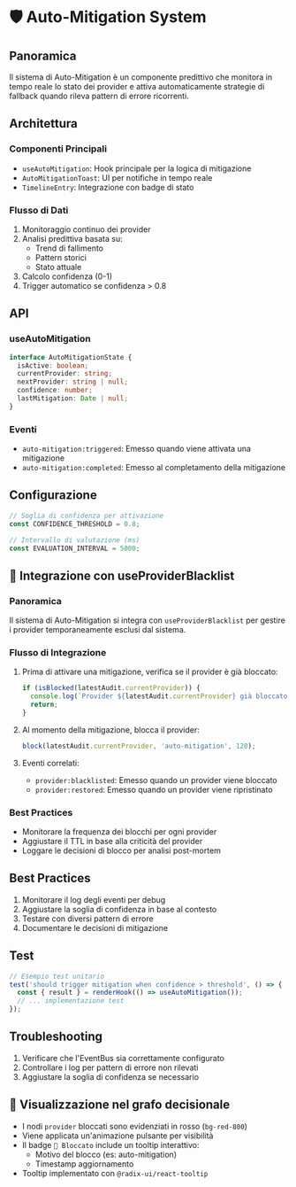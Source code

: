 # 🛡️ Auto-Mitigation System

## Panoramica
Il sistema di Auto-Mitigation è un componente predittivo che monitora in tempo reale lo stato dei provider e attiva automaticamente strategie di fallback quando rileva pattern di errore ricorrenti.

## Architettura

### Componenti Principali
- `useAutoMitigation`: Hook principale per la logica di mitigazione
- `AutoMitigationToast`: UI per notifiche in tempo reale
- `TimelineEntry`: Integrazione con badge di stato

### Flusso di Dati
1. Monitoraggio continuo dei provider
2. Analisi predittiva basata su:
   - Trend di fallimento
   - Pattern storici
   - Stato attuale
3. Calcolo confidenza (0-1)
4. Trigger automatico se confidenza > 0.8

## API

### useAutoMitigation
```typescript
interface AutoMitigationState {
  isActive: boolean;
  currentProvider: string;
  nextProvider: string | null;
  confidence: number;
  lastMitigation: Date | null;
}
```

### Eventi
- `auto-mitigation:triggered`: Emesso quando viene attivata una mitigazione
- `auto-mitigation:completed`: Emesso al completamento della mitigazione

## Configurazione
```typescript
// Soglia di confidenza per attivazione
const CONFIDENCE_THRESHOLD = 0.8;

// Intervallo di valutazione (ms)
const EVALUATION_INTERVAL = 5000;
```

## 🔁 Integrazione con useProviderBlacklist

### Panoramica
Il sistema di Auto-Mitigation si integra con `useProviderBlacklist` per gestire i provider temporaneamente esclusi dal sistema.

### Flusso di Integrazione
1. Prima di attivare una mitigazione, verifica se il provider è già bloccato:
   ```typescript
   if (isBlocked(latestAudit.currentProvider)) {
     console.log(`Provider ${latestAudit.currentProvider} già bloccato, skip mitigazione`);
     return;
   }
   ```

2. Al momento della mitigazione, blocca il provider:
   ```typescript
   block(latestAudit.currentProvider, 'auto-mitigation', 120);
   ```

3. Eventi correlati:
   - `provider:blacklisted`: Emesso quando un provider viene bloccato
   - `provider:restored`: Emesso quando un provider viene ripristinato

### Best Practices
- Monitorare la frequenza dei blocchi per ogni provider
- Aggiustare il TTL in base alla criticità del provider
- Loggare le decisioni di blocco per analisi post-mortem

## Best Practices
1. Monitorare il log degli eventi per debug
2. Aggiustare la soglia di confidenza in base al contesto
3. Testare con diversi pattern di errore
4. Documentare le decisioni di mitigazione

## Test
```typescript
// Esempio test unitario
test('should trigger mitigation when confidence > threshold', () => {
  const { result } = renderHook(() => useAutoMitigation());
  // ... implementazione test
});
```

## Troubleshooting
1. Verificare che l'EventBus sia correttamente configurato
2. Controllare i log per pattern di errore non rilevati
3. Aggiustare la soglia di confidenza se necessario

## 🧩 Visualizzazione nel grafo decisionale

- I nodi `provider` bloccati sono evidenziati in rosso (`bg-red-800`)
- Viene applicata un'animazione pulsante per visibilità
- Il badge `🚫 Bloccato` include un tooltip interattivo:
  - Motivo del blocco (es: auto-mitigation)
  - Timestamp aggiornamento
- Tooltip implementato con `@radix-ui/react-tooltip` 
